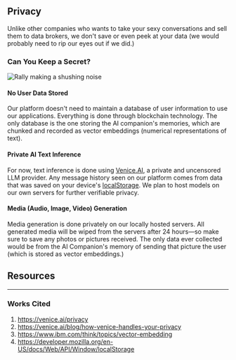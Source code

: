 ## Privacy
Unlike other companies who wants to take your sexy conversations and sell them to data brokers, we don't save or even peek at your data (we would probably need to rip our eyes out if we did.)

### Can You Keep a Secret?
![Rally making a shushing noise](https://r2.rally.sh/photos/litepaper/rally-privacy.png)

#### No User Data Stored
Our platform doesn't need to maintain a database of user information to use our applications. Everything is done through blockchain technology. The only database is the one storing the AI companion's memories, which are chunked and recorded as vector embeddings (numerical representations of text).

#### Private AI Text Inference
For now, text inference is done using [Venice.AI](https://venice.ai/blog/how-venice-handles-your-privacy), a private and uncensored LLM provider. Any message history seen on our platform comes from data that was saved on your device's [localStorage](https://developer.mozilla.org/en-US/docs/Web/API/Window/localStorage). We plan to host models on our own servers for further verifiable privacy.

#### Media (Audio, Image, Video) Generation
Media generation is done privately on our locally hosted servers. All generated media will be wiped from the servers after 24 hours—so make sure to save any photos or pictures received. The only data ever collected would be from the AI Companion's memory of sending that picture the user (which is stored as vector embeddings.)

## Resources
<hr/>
<div class="resources-section">
<h3>Works Cited</h3>
    <ol>
        <li><a target="_blank" href="https://venice.ai/privacy">https://venice.ai/privacy</a></li>
        <li><a target="_blank" href="https://venice.ai/blog/how-venice-handles-your-privacy<">https://venice.ai/blog/how-venice-handles-your-privacy</a></li>
        <li><a target="_blank" href="https://www.ibm.com/think/topics/vector-embedding">https://www.ibm.com/think/topics/vector-embedding</a></li>
        <li><a target="_blank" href="https://developer.mozilla.org/en-US/docs/Web/API/Window/localStorage">https://developer.mozilla.org/en-US/docs/Web/API/Window/localStorage</a></li>
    </ol>
</div>